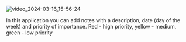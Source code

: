 ![video_2024-03-16_15-56-24](https://github.com/Nuriua/Notes/assets/54796379/12d73a8b-1a46-443e-84bf-886f8225556b)

In this application you can add notes with a description, date (day of the week) and priority of importance. 
Red - high priority, yellow - medium, green - low priority

